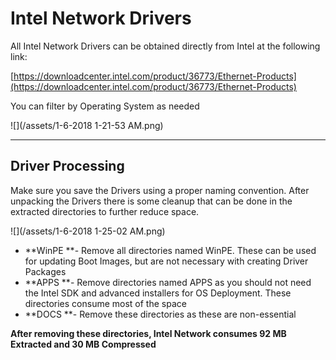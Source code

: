 # Intel Network Drivers

All Intel Network Drivers can be obtained directly from Intel at the following link:

[https://downloadcenter.intel.com/product/36773/Ethernet-Products](https://downloadcenter.intel.com/product/36773/Ethernet-Products)

You can filter by Operating System as needed

![](/assets/1-6-2018 1-21-53 AM.png)

---

## Driver Processing

Make sure you save the Drivers using a proper naming convention.  After unpacking the Drivers there is some cleanup that can be done in the extracted directories to further reduce space.

![](/assets/1-6-2018 1-25-02 AM.png)



* **WinPE **- Remove all directories named WinPE.  These can be used for updating Boot Images, but are not necessary with creating Driver Packages
* **APPS **- Remove directories named APPS as you should not need the Intel SDK and advanced installers for OS Deployment.  These directories consume most of the space
* **DOCS **- Remove these directories as these are non-essential

**After removing these directories, Intel Network consumes 92 MB Extracted and 30 MB Compressed**







